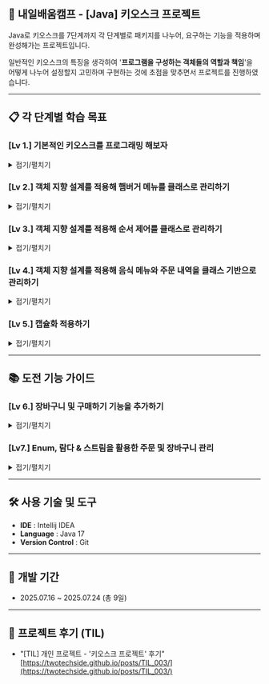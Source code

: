 ## 📌 내일배움캠프 - [Java] 키오스크 프로젝트
Java로 키오스크를 7단계까지 각 단계별로 패키지를 나누어, 요구하는 기능을 적용하며 완성해가는 프로젝트입니다.

일반적인 키오스크의 특징을 생각하여 '**프로그램을 구성하는 객체들의 역할과 책임**'을
어떻게 나누어 설정할지 고민하며 구현하는 것에 초점을 맞추면서 프로젝트를 진행하였습니다.

- - -

## 📋 각 단계별 학습 목표

### [Lv 1.] 기본적인 키오스크를 프로그래밍 해보자
<details>
<summary>접기/펼치기</summary>

- 요구사항이 가지는 의도
    - Scanner, 조건문, 반복문을 재확인하며 입력 데이터를 처리하는 방법 강화
- 햄버거 메뉴 출력 및 선택
    - Scanner를 사용하여 여러 햄버거 메뉴를 출력
    - 제시된 메뉴 중 입력받은 숫자에 따라 다른 로직을 실행하는 코드 작성
    - 반복문을 이용해서 특정 번호가 입력되면 프로그램 종료
</details>

### [Lv 2.] 객체 지향 설계를 적용해 햄버거 메뉴를 클래스로 관리하기
<details>
<summary>접기/펼치기</summary>

- 요구사항이 가지는 의도
    - 객체 지향 개념을 학습하고, 데이터를 구조적으로 관리하며 프로그램을 설계하는 방법을 익히기
    - 햄버거 메뉴를 `MenuItem` 클래스와 `List` 를 통해 관리
- `MenuItem` 클래스 생성
    - MenuItem 객체 생성을 통해 이름, 가격, 설명을 세팅
- `List`를 선언하여 여러 `MenuItem`을 추가
    - `List menuItems = new ArrayList<>();
- 반복문을 활용해 menuItems를 탐색하면서 하나씩 접근
</details>

### [Lv 3.] 객체 지향 설계를 적용해 순서 제어를 클래스로 관리하기
<details>
<summary>접기/펼치기</summary>

- 요구사항이 가지는 의도
    - 객체 지향 개념 학습, 데이터 구조 관리를 통해 프로그램 설계
    - `main` 함수에서 관리하던 전체 순서 제어를 `Kiosk` 클래스를 통해 관리

- `Kiosk` 클래스 생성하기
    - `MenuItem`을 관리하는 리스트가 필드로 존재
    - `main` 함수에서 관리하던 입력과 반복문 로직은 `start`함수를 만들어 관리
    - `List<MenuItem> menuItems`는 `Kiosk` 클래스 생성자를 통해 값을 할당
        - `Kiosk` 객체를 생성하고 사용하는 `main` 함수에서 객체를 생성할 때 값을 전달

- 요구사항에 부합하는지 검토
    - 키오스크 프로그램을 시작하는 메서드 구현
        - 콘솔에 햄버거 메뉴 출력
        - 사용자의 입력을 받아 메뉴를 선택하거나 프로그램 종료
        - 유효하지 않은 입력에 대해 오류 메시지를 출력
        - `0`을 입력하면 프로그램이 `뒤로가기`되거나 `종료`
</details>

### [Lv 4.] 객체 지향 설계를 적용해 음식 메뉴와 주문 내역을 클래스 기반으로 관리하기
<details>
<summary>접기/펼치기</summary>

- `Menu` 클래스 생성하기
    -  `MenuItem` 클래스를 관리하는 `Menu` 클래스 생성
        - 버거 메뉴, 음료 메뉴 등 각 카테고리에서 여러 `MenuItem`을 포함
    -  `List<MenuItem>`을 `Menu` 클래스가 관리하도록 변경
    - 여러 버거들을 포함하는 상위 개념 ‘버거’ 같은 `카테고리 이름` 필드 추가
    - 메뉴 카테고리 이름을 반환하는 메서드가 구현
</details>

### [Lv 5.] 캡슐화 적용하기
<details>
<summary>접기/펼치기</summary>

- `MenuItem`, `Menu` 그리고 `Kiosk` 클래스의 필드에 직접 접근하지 못하도록 설정
</details>

- - -

## 📚 도전 기능 가이드

### [Lv 6.] 장바구니 및 구매하기 기능을 추가하기
<details>
<summary>접기/펼치기</summary>

- 장바구니 생성 및 관리 기능
    - 사용자가 선택한 메뉴를 장바구니에 추가할 수 있는 기능을 제공
    - 장바구니는 메뉴명, 수량, 가격 정보를 저장하며, 항목을 동적으로 추가 및 조회
    - 사용자가 잘못된 선택을 했을 경우 예외를 처리 (예: 유효하지 않은 메뉴 번호 입력)
- 장바구니 출력 및 금액 계산
    - 사용자가 결제를 시도하기 전에, 장바구니에 담긴 모든 메뉴와 총 금액을 출력
    - 출력 예시
        - 각 메뉴의 이름, 가격, 수량
        - 총 금액 합계
- 장바구니 담기 기능
    - 메뉴를 클릭하면 장바구니에 추가할 지 물어보고, 입력값에 따라 “추가”, “취소” 처리
    - 장바구니에 담은 목록을 출력

- 주문 기능
    - 장바구니에 담긴 모든 항목을 출력
    - 합산하여 총 금액을 계산하고, “주문하기”를 누르면 장바구니 초기화
</details>

### [Lv7.] Enum, 람다 & 스트림을 활용한 주문 및 장바구니 관리
<details>
<summary>접기/펼치기</summary>

- 요구사항이 가지는 의도
    - 목적
        - Enum을 통해 프로그램 구조를 간결하게, 상수를 안전하게 관리
        - 제네릭을 활용하여 데이터 유연성을 높이고, 재사용 가능한 코드를 설계
        - 스트림 API를 사용하여 데이터를 필터링하고, 간결한 코드로 동작을 구현

- Enum을 활용한 사용자 유형별 할인율 관리하기
    - 사용자 유형의 Enum 정의 및 각 사용자 유형에 따른 할인율 적용
        - 예시 : 군인, 학생, 일반인
    - 주문 시, 사용자 유형에 맞는 할인율 적용해 총 금액 계산
- 람다 & 스트림을 활용한 장바구니 조회 기능
    - 기존에 생성한 Menu의 MenuItem을 조회 할 때 스트림을 사용하여 출력하도록 수정
    - 기존 장바구니에서 특정 메뉴 빼기 기능을 통한 스트림 활용
        - 예시 : 장바구니에 SmokeShack 가 들어 있다면, stream.filter를 활용하여 특정 메뉴 이름을 가진 메뉴 장바구니에서 제거

</details>

- - -

## 🛠 사용 기술 및 도구

- **IDE** : Intellij IDEA
- **Language** : Java 17
- **Version Control** : Git

- - -

## 📅 개발 기간
- 2025.07.16 ~ 2025.07.24 (총 9일)

- - -

## 📒 프로젝트 후기 (TIL)

- "[TIL] 개인 프로젝트 - '키오스크 프로젝트' 후기"
  [https://twotechside.github.io/posts/TIL_003/](https://twotechside.github.io/posts/TIL_003/)